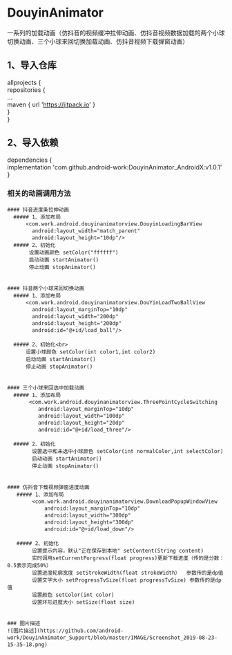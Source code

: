 # DouyinAnimator
一系列的加载动画（仿抖音的视频缓冲拉伸动画、仿抖音视频数据加载的两个小球切换动画、三个小球来回切换加载动画、仿抖音视频下载弹窗动画）

## 1、导入仓库<br>
  allprojects {<br>
		repositories {<br>
			...<br>
			maven { url 'https://jitpack.io' }<br>
		}<br>
	}<br>
  
## 2、导入依赖<br>
  dependencies {<br>
	        implementation 'com.github.android-work:DouyinAnimator_AndroidX:v1.0.1'
	}<br>
  
  ### 相关的动画调用方法<br>

    #### 抖音进度条拉伸动画
      ##### 1、添加布局
          <com.work.android.douyinanimatorview.DouyinLoadingBarView
            android:layout_width="match_parent"
            android:layout_height="10dp"/>
      ##### 2、初始化
           设置动画颜色 setColor("ffffff")
           启动动画 startAnimator()
           停止动画 stopAnimator()
           
           
    #### 抖音两个小球来回切换动画
      ##### 1、添加布局
          <com.work.android.douyinanimatorview.DouYinLoadTwoBallView
            android:layout_marginTop="10dp"
            android:layout_width="200dp"
            android:layout_height="200dp"
            android:id="@+id/load_ball"/>
            
      ##### 2、初始化<br>
          设置小球颜色 setColor(int color1,int color2)
          启动动画 startAnimator()
          停止动画 stopAnimator()
    
    
    #### 三个小球来回选中加载动画
      ##### 1、添加布局
           <com.work.android.douyinanimatorview.ThreePointCycleSwitching
              android:layout_marginTop="10dp"
              android:layout_width="100dp"
              android:layout_height="20dp"
              android:id="@+id/load_three"/>
              
      ##### 2、初始化
            设置选中和未选中小球颜色 setColor(int normalColor,int selectColor)
            启动动画 startAnimator()
            停止动画 stopAnimator()
            
            
    #### 仿抖音下载视频弹窗进度动画
       ##### 1、添加布局
            <com.work.android.douyinanimatorview.DownloadPopupWindowView
                android:layout_marginTop="10dp"
                android:layout_width="300dp"
                android:layout_height="300dp"
                android:id="@+id/load_down"/>
               
       ##### 2、初始化
            设置提示内容，默认"正在保存到本地" setContent(String content)
            实时调用setCurrentPorgress(float progress)更新下载进度（传的是分数：0.5表示完成50%）
            设置进度轮廓宽度 setStrokeWidth(float strokeWidth）  参数传的是dp值
            设置文字大小 setProgressTvSize(float progressTvSize) 参数传的是dp值 
            设置颜色 setColor(int color)
            设置环形进度大小 setSize(float size)
	    

    ### 图片描述
    ![图片描述](https://github.com/android-work/DouyinAnimator_Support/blob/master/IMAGE/Screenshot_2019-08-23-15-35-18.png)
